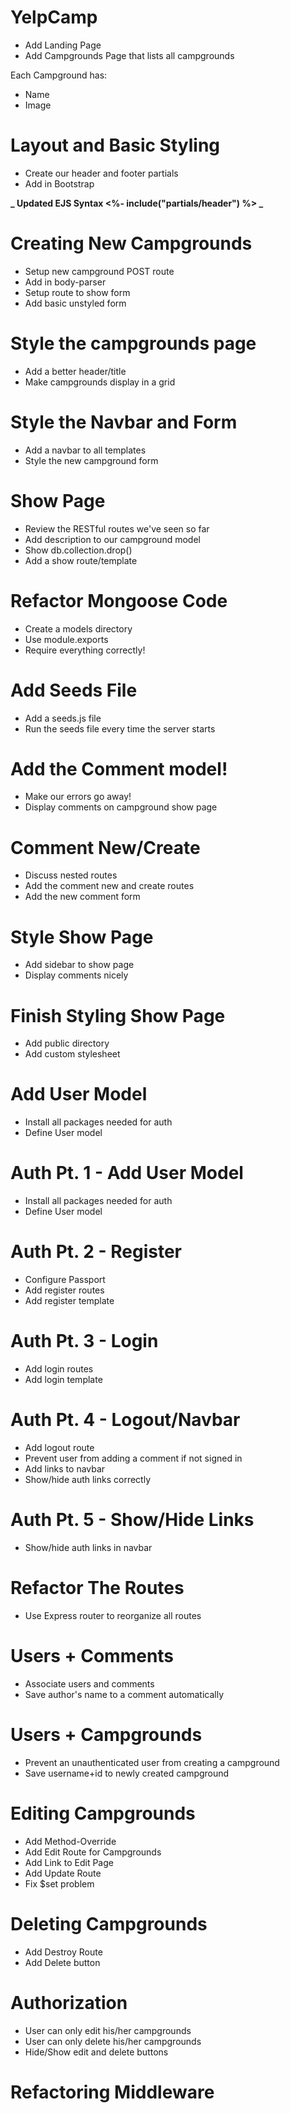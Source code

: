 # YelpCamp

- Add Landing Page
- Add Campgrounds Page that lists all campgrounds

Each Campground has:

- Name
- Image

# Layout and Basic Styling

- Create our header and footer partials
- Add in Bootstrap

**_ Updated EJS Syntax <%- include("partials/header") %> _**

# Creating New Campgrounds

- Setup new campground POST route
- Add in body-parser
- Setup route to show form
- Add basic unstyled form

# Style the campgrounds page

- Add a better header/title
- Make campgrounds display in a grid

# Style the Navbar and Form

- Add a navbar to all templates
- Style the new campground form

# Show Page

- Review the RESTful routes we've seen so far
- Add description to our campground model
- Show db.collection.drop()
- Add a show route/template

# Refactor Mongoose Code

- Create a models directory
- Use module.exports
- Require everything correctly!

# Add Seeds File

- Add a seeds.js file
- Run the seeds file every time the server starts

# Add the Comment model!

- Make our errors go away!
- Display comments on campground show page

# Comment New/Create

- Discuss nested routes
- Add the comment new and create routes
- Add the new comment form

# Style Show Page

- Add sidebar to show page
- Display comments nicely

# Finish Styling Show Page

- Add public directory
- Add custom stylesheet

# Add User Model

- Install all packages needed for auth
- Define User model

# Auth Pt. 1 - Add User Model

- Install all packages needed for auth
- Define User model

# Auth Pt. 2 - Register

- Configure Passport
- Add register routes
- Add register template

# Auth Pt. 3 - Login

- Add login routes
- Add login template

# Auth Pt. 4 - Logout/Navbar

- Add logout route
- Prevent user from adding a comment if not signed in
- Add links to navbar
- Show/hide auth links correctly

# Auth Pt. 5 - Show/Hide Links

- Show/hide auth links in navbar

# Refactor The Routes

- Use Express router to reorganize all routes

# Users + Comments

- Associate users and comments
- Save author's name to a comment automatically

# Users + Campgrounds

- Prevent an unauthenticated user from creating a campground
- Save username+id to newly created campground

# Editing Campgrounds

- Add Method-Override
- Add Edit Route for Campgrounds
- Add Link to Edit Page
- Add Update Route
- Fix \$set problem

# Deleting Campgrounds

- Add Destroy Route
- Add Delete button

# Authorization

- User can only edit his/her campgrounds
- User can only delete his/her campgrounds
- Hide/Show edit and delete buttons

# Refactoring Middleware
